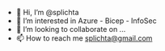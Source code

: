 - 👋 Hi, I’m @splichta
- 👀 I’m interested in Azure - Bicep - InfoSec
- 💞️ I’m looking to collaborate on ...
- 📫 How to reach me splichta@gmail.com

<!---
splichta/splichta is a ✨ special ✨ repository because its `README.md` (this file) appears on your GitHub profile.
You can click the Preview link to take a look at your changes.
--->
